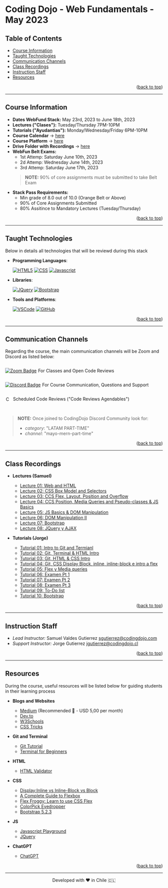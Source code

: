 <a name="back-to-top"></a>


<!-- *********************************************************************** -->
<!-- 0.3) PROJECT TITLE -->
<!-- *********************************************************************** -->

<!-- omit in toc -->
# Coding Dojo - Web Fundamentals - May 2023

<!-- *********************************************************************** -->
<!-- 0.2) TABLE OF CONTENTS -->
<!-- *********************************************************************** -->

<!-- omit in toc -->
## Table of Contents

- [Course Information](#course-information)
- [Taught Technologies](#taught-technologies)
- [Communication Channels](#communication-channels)
- [Class Recordings](#class-recordings)
- [Instruction Staff](#instruction-staff)
- [Resources](#resources)
<p align="right">(<a href="#back-to-top">back to top</a>)</p>

---

<!-- *********************************************************************** -->
<!-- I) Course Information -->
<!-- *********************************************************************** -->

## Course Information

- **Dates WebFund Stack:** May 23rd, 2023 to June 18th, 2023
- **Lectures ("Clases"):** Tuesday/Thursday 7PM-10PM
- **Tutorials ("Ayudantias"):** Monday/Wednesday/Friday 6PM-10PM
- **Course Calendar** → [here](https://docs.google.com/spreadsheets/d/1WyrYR9QEIPNapzDEqr6CRu7BLoY2Blck5yRE84LYQQs/edit#gid=0)
- **Course Platform** → [here](https://login.codingdojo.com/login)
- **Drive Folder with Recordings** → [here](https://drive.google.com/drive/folders/1ujSUumKPw5_XyEP5aJ0RpiTDflhLAgqe?usp=share_link)
- **WebFun Belt Exams:**
  - 1st Attemp: Saturday June 10th, 2023
  - 2d Attemp: Wednesday June 14th, 2023
  - 3rd Attemp: Saturday June 17th, 2023
  > **NOTE:** 90% of core assignments must be submitted to take Belt Exam
- **Stack Pass Requirements:**
  - Min grade of 8.0 out of 10.0 (Orange Belt or Above)
  - 90% of Core Assignments Submitted
  - 80% Assitince to Mandatory Lectures (Tuesday/Thursday)

<p align="right">(<a href="#back-to-top">back to top</a>)</p>

---

<!-- *********************************************************************** -->
<!-- II) TECHNOLOGIES -->
<!-- *********************************************************************** -->

## Taught Technologies

Below in details all technologies that will be reviewd during this stack

- **Programming Languages**:

  [![HTML5][html5-badge]][html5-url]
  [![CSS][css-badge]][css-url]
  [![Javascript][javascript-badge]][javascript-url]

- **Libraries**:

  [![JQuery][jquery-badge]][jquery-url]
  [![Bootstrap][bootstrap-badge]][bootstrap-url]

- **Tools and Platforms**:

  [![VSCode][vscode-badge]][vscode-url]
  [![GitHub][github-badge]][github-url]

<p align="right">(<a href="#back-to-top">back to top</a>)</p>

---

<!-- *********************************************************************** -->
<!-- III) MAIN COMMUNICATION CHANNELS -->
<!-- *********************************************************************** -->

## Communication Channels

Regarding the course, the main communication channels will be Zoom and Discord as listed below:

<div style="display: flex; align-items: center;">
  <a href="https://us06web.zoom.us/j/82906790108?pwd=Y1lrSlgzWFRTY2hodGFsOEpzT3Ztdz09">
    <img src="https://img.shields.io/badge/Zoom-2D8CFF?logo=zoom&logoColor=fff&style=flat" alt="Zoom Badge">
  </a>
  <p style="margin-left: 5px;"> For Classes and Open Code Reviews</p>
</div>

<div style="display: flex; align-items: center;">
  <a href="http://discord.codingdojo.com/join">
    <img src="https://img.shields.io/badge/Discord-5865F2?logo=discord&logoColor=fff&style=flat" alt="Discord Badge">
  </a>
  <p style="margin-left: 5px;"> For Course Communication, Questions and Support</p>
</div>

<div style="display: flex; align-items: center; ">
  <a href="https://calendly.com/instructores13/code-review-agendable-fundamentos-de-la-web?month=2023-05">
    <img src="https://www.copilot.com/_next/image?url=https%3A%2F%2Fimages.ctfassets.net%2Fl41zuz9np7js%2F4Y2zP2a3WzSMi8ACUIrVVS%2Faa010a2c1bcc212ce292656ea2b5b647%2Fcal.png&w=640&q=75" alt="Calendly Badge" height="16" style = "background-color:white; padding:2px;border-radius: 3px;">
  </a>
  <p style="margin-left: 5px;">Scheduled Code Reviews ("Code Reviews Agendables")</p>
</div>

<br>

>**NOTE:** Once joined to CodingDojo Discord Community look for:
>  - *category*: "LATAM PART-TIME"
>  -  *channel*: "mayo-mern-part-time"

<p align="right">(<a href="#back-to-top">back to top</a>)</p>

---

<!-- *********************************************************************** -->
<!-- IV) Class Recordings -->
<!-- *********************************************************************** -->

## Class Recordings

- **Lectures (Samuel)**
  - [Lecture 01: Web and HTML](https://us06web.zoom.us/rec/share/QgLLHgpMggtgiBmyyv6Xw7sYpc9swEFU50ddwnklJuerFzkdPTI4zcKHsxTsJavk.WoHV7aJUzQcqw7Al?pwd=tLaSUzvHnNK-EQkqo8FT4Tmnx7K1dj9B)
  - [Lecture 02: CSS Box Model and Selectors](https://us06web.zoom.us/rec/share/XXNBR77H0UFXr1fevCK3V1kWNW35xww_C0x9C_wwfA_FIFwyyojn4m9Z4sIuZa_E.vLjad-zgRvPB13eZ?pwd=YwAc_P1xFoVDeYG3Sh_sstJs7Tiv3awF)
  - [Lecture 03: CCS Flex, Layout, Position and Overflow](https://us06web.zoom.us/rec/share/ZOm4JzfPXSZ7mWzv0DSdSzyiwh78VoaeMSWJYGsyZV9VsDPte1d4m6okeYyu14ZT.IkXnIzkh9YVRsX8-?pwd=s7_k5E4rsWfuUmD4Ke4KCBQ_naYBEcQ5)
  - [Lecture 04: CCS Position, Media Queries and Pseudo-classes & JS Basics](https://us06web.zoom.us/rec/share/t5bOpvGprwg75sGmiUcsIKJ-Dnv7fDOWCBqosEXDAn0Vo0g5K4DUFb_I49kJkswl.vnwSaRwP3Y8cqvIX?pwd=Wmu9-Q9kkpnYy1xTM39K_5sldONTC3W_)
  - [Lecture 05: JS Basics & DOM Manipulation](https://us06web.zoom.us/rec/share/SZ3SwQQUt06WYVQuBwsxINNpljAhV6MgiKj1np7uWDY2ALgr3-JXLx2Sc6Qn3nef.NmDebto85Vq8tIG2?pwd=4gXiEXE4bXSrC0AKXPvi8TQFBmzA5IPm)
  - [Lecture 06: DOM Manipulation II](https://us06web.zoom.us/rec/share/gUAiemH1mhFriPgVBk2uB2WvTAJZSX7Pb_6cATsuWF8KKwp2Xjragsg59w-D2zKc.o62WxhLkh36x8gOR?pwd=M8Mzs5cdaXHPu5v0rjoQONI1RMqr45Tk)
  - [Lecture 07: Bootstrap](https://us06web.zoom.us/rec/share/g58ZepFN15u6JOXyY7eY-GYkNecP9Vwr5ygwVy9_OTl6j5VYrtSkff0JIvgQXGyv.yQf4xc1HIgEzqkZI?pwd=tGiu8pDtlFolqItIH_7HCLEGAJ_nMBNR)
  - [Lecture 08: JQuery y AJAX](https://us06web.zoom.us/rec/share/AlsHl87rIzrnQxBIQHHp9A9K-xA9TyTH5XZnvbD7PHFlCscF4viq3bPIDUENo8IN.yxPYiZbM0T-fVSbE?pwd=bK7uNNeCOVPXNt8kQTYsprj1QtCQdLxp)

- **Tutorials (Jorge)**
  - [Tutorial 01: Intro to Git and Termianl](https://us06web.zoom.us/rec/share/NY3VMw82fJ8sJFp3ea1duMkHAtuOGHnBthizW0Et254YZQ3onNzyWNtBc_yUUg.QZUt2FsM5up3jKnE?pwd=Qp6phsdz0UtWDjaSNcwzMytnqhIwksLO)
  - [Tutorial 02: Git, Terminal & HTML Intro](https://us06web.zoom.us/rec/share/5PP3xBe8f08CLB4C13HXHtP66xpju_7NJcPcrY-c8Vh_lU_IIApEBgJOgApcyj2E.z3pKB9evr_3rV2Qa?pwd=r7uyIBSEylooKR5irL_waSlWfUZo8TPn)
  - [Tutorial 03: Git, HTML & CSS Intro](https://us06web.zoom.us/rec/share/VdwABdOZo7bcheIcXkxKaRSNrFdIMyr9TkaNpLc_oLfpQy_007enUr5iIFUihV-G.X8ESEa_-4F3U6oE5?startTime=1685401632000&pwd=PKSd0C05QJQFjcQwWjyev9LbpfmP2xRj)
  - [Tutorial 04: Git, CSS Display Block, inline, inline-block e intro a flex](https://us06web.zoom.us/rec/share/-kc0hX5mPLC9n34u9CoTZX7VBBRGxT7CEWDxqYIZ9LwfL26s7X9KGTcbHtU9LaE_.7j_SlV4iP0COp58b?pwd=1FSRw7PPDno79Y-kp4RetyAsnvO94fRH)
  - [Tutorial 05: Flex y Media queries](https://us06web.zoom.us/rec/share/dZFQFf08B68p7OjOUMpaE3Xtu2zVsvXOAN0--mzlTfyfR29tcdWF1aqFGTQVz-g.O3ckobl8vbjTf5Ar?pwd=ToVkUchbEGKLEhRWv-F26pGqjPHppUDt)
  - [Tutorial 06: Examen Pt 1](https://us06web.zoom.us/rec/share/4oeaDiIANIn_80lsm3o8c42hzX-zSkix2CH8fdV-ZXsoSDjs1Y7Tw-9f6ZfpAomm.Ln-Rj1V_JsxNcXLP?pwd=bbWgLkGbrVc9zqMYYlsKpX1tMC2yrHnu)
  - [Tutorial 07: Examen Pt 2](https://us06web.zoom.us/rec/share/WicIbgiuciGAlelYtSp_YQEdMQr6xpmXTw45NVFx5gDFeggUF_biSUo5fGI4v30T.ihI7_2bCWsie0WdQ?pwd=ymr5YkadOwlcLaV2tuM7i6GNLFB_XAMR)
  - [Tutorial 08: Examen Pt 3](https://us06web.zoom.us/rec/share/rv7Ei6ZYOYO2jND_lXbOCfzM1FpgbAgqiXOUjZZOEtuPqSgfe9_m1ttLzTE3q30.1ZgnV4VlParh9kPb?pwd=fL4JOk3kh3iTJpYgKi-abJPlVSviED-_)
  - [Tutorial 09: To-Do list](https://us06web.zoom.us/rec/share/YvPSwQJ2dUhh5HJBJXEdoeAobwxQM-Jl_aSi5ZAH-BH5XZCTX30yCLWV9osp8zth.w_FOKYL5Y62UmJ8P?pwd=VzSPPsdyv-nTd5wNjnomqzDpPRRX4u54)
  - [Tutorial 10: Bootstrap](https://us06web.zoom.us/rec/share/Ixo8sqDW5P0r8kZPvsto_DRxxtnsOWMOd8Rjsw4Xxqg_dujUEjjz9army2Xv77QU.rnJDYuQuCoHZb87r?pwd=n0R8JnrnOSGDcGlV8WDn2XAvn-y9PTiD)

<p align="right">(<a href="#back-to-top">back to top</a>)</p>

---

<!-- *********************************************************************** -->
<!-- V) INSTRUCTION STAFF -->
<!-- *********************************************************************** -->

## Instruction Staff

- _Lead Instructor:_ Samuel Valdes Gutierrez [sgutierrez@codingdojo.com](mailto:sgutierrez@codingdojo.com)
- _Support Instructor:_ Jorge Gutierrez [jgutierrez@codingdojo.cl](mailto:jgutierrez@codingdojo.cl)

<p align="right">(<a href="#back-to-top">back to top</a>)</p>

---

<!-- *********************************************************************** -->
<!-- VI) RESOURCES -->
<!-- *********************************************************************** -->

## Resources

During the course, useful resources will be listed below for guiding students in their learning process

- **Blogs and Websites**
  - [Medium](https://medium.com/) (Recommended 🚀 - USD 5,00 per month)
  - [Dev.to](https://dev.to/)
  - [W3Schools](https://www.w3schools.com/)
  - [CSS Tricks](https://css-tricks.com/)

- **Git and Terminal**
  - [Git Tutorial](https://medium.com/swlh/an-introduction-to-git-and-github-22ecb4cb1256)
  - [Terminal for Beginners](https://medium.com/@grace.m.nolan/terminal-for-beginners-e492ba10902a)

- **HTML**
  - [HTML Validator](https://validator.w3.org/)

- **CSS**
  - [Display:Inline vs Inline-Block vs Block](https://www.samanthaming.com/pictorials/css-inline-vs-inlineblock-vs-block/)
  - [A Complete Guide to Flexbox](https://css-tricks.com/snippets/css/a-guide-to-flexbox/#aa-flexbox-tricks)
  - [Flex Froggy: Learn to use CSS Flex](https://flexboxfroggy.com/)
  - [ColorPick Eyedropper](https://chrome.google.com/webstore/detail/colorpick-eyedropper/ohcpnigalekghcmgcdcenkpelffpdolg)
  - [Bootstrap 5.2.3](https://getbootstrap.com/docs/5.2/getting-started/introduction/)

- **JS**
  - [Javascript Playground](https://playcode.io/empty_javascript)
  - [JQuery](https://jquery.com/)

- **ChatGPT**
  - [ChatGPT](https://openai.com/blog/chatgpt)


<p align="right">(<a href="#back-to-top">back to top</a>)</p>

---

<!-- *********************************************************************** -->
<!-- VIII) FOOTER -->
<!-- *********************************************************************** -->

<p align="center">
Developed with ❤️ in Chile 🇨🇱
</p>

<!-- ----------------------------------------------------------------------- -->
<!-- A.1) Teachnologies -->
<!-- ----------------------------------------------------------------------- -->

<!-- 1) Programming Languages -->

<!-- HTML5 -->

[html5-badge]: https://img.shields.io/badge/HTML5-E34F26?logo=html5&logoColor=fff&style=for-the-badge
[html5-url]: https://dev.w3.org/html5/spec-LC/

<!-- CSS3 -->

[css-badge]: https://img.shields.io/badge/CSS3-1572B6?logo=css3&logoColor=fff&style=for-the-badge
[css-url]: https://www.bing.com/search?q=Bing+AI&showconv=1&FORM=hpcodx

<!-- Javascript -->

[javascript-badge]: https://img.shields.io/badge/JavaScript-F7DF1E?logo=javascript&logoColor=000&style=for-the-badge
[javascript-url]: https://www.javascript.com/

<!-- Python -->

[python-badge]: https://img.shields.io/badge/Python-3776AB?logo=python&logoColor=fff&style=for-the-badge
[python-url]: https://www.python.org/

<!-- Ruby -->

[ruby-badge]: https://img.shields.io/badge/Ruby-CC342D?logo=ruby&logoColor=fff&style=for-the-badge
[ruby-url]: https://www.ruby-lang.org/

<!-- 2) Frontend Frameworks and Libraries -->

<!-- ReactJS -->

[react-js-badge]: https://img.shields.io/badge/React-61DAFB?logo=react&logoColor=000&style=for-the-badge
[react-js-url]: https://reactjs.org/

<!-- Bootstrap -->

[bootstrap-badge]: https://img.shields.io/badge/bootstrap-%23563D7C.svg?style=for-the-badge&logo=bootstrap&logoColor=white
[bootstrap-url]: https://getbootstrap.com/

<!-- JQuery -->

[jquery-badge]: https://img.shields.io/badge/jQuery-0769AD?logo=jquery&logoColor=fff&style=for-the-badge
[jquery-url]: https://jquery.com/

<!-- Jinja -->

[jinja-badge]: https://img.shields.io/badge/Jinja-B41717?logo=jinja&logoColor=fff&style=for-the-badge
[jinja-url]: https://jinja.palletsprojects.com/

<!-- 3) Backend Frameworks and Libraries -->
<!-- Sinatra Ruby -->

[ruby-sinatra-badge]: https://img.shields.io/badge/Ruby%20Sinatra-000?logo=rubysinatra&logoColor=fff&style=for-the-badge
[ruby-sinatra-url]: https://sinatrarb.com/

<!-- Django -->

[django-badge]: https://img.shields.io/badge/Django-092E20?logo=django&logoColor=fff&style=for-the-badge
[django-url]: https://www.djangoproject.com/

<!-- Flask -->

[flask-badge]: https://img.shields.io/badge/Flask-000?logo=flask&logoColor=fff&style=for-the-badge
[flask-url]: https://flask.palletsprojects.com/

<!-- 4) Databases -->

<!-- SQLite -->

[sqlite-badge]: https://img.shields.io/badge/SQLite-003B57?logo=sqlite&logoColor=fff&style=for-the-badge
[sqlite-url]: https://sqlite.org/

<!-- 5) Development Environments & Package Managers -->

<!-- NodeJS -->

[node-js-badge]: https://img.shields.io/badge/node.js-6DA55F?style=for-the-badge&logo=node.js&logoColor=white
[node-js-url]: https://nodejs.org/

<!-- NPM -->

[npm-badge]: https://img.shields.io/badge/npm-CB3837?logo=npm&logoColor=fff&style=for-the-badge
[npm-url]: https://www.npmjs.com/

<!-- RubyGems-->

[ruby-gems-badge]: https://img.shields.io/badge/RubyGems-E9573F?logo=rubygems&logoColor=fff&style=for-the-badge
[ruby-gems-url]: https://rubygems.org/

<!-- PyPI -->

[pypi-badge]: https://img.shields.io/badge/PyPI-3775A9?logo=pypi&logoColor=fff&style=for-the-badge
[pypi-url]: https://pypi.org/

<!-- 6) Platforms and Tools -->

[vscode-badge]: https://img.shields.io/badge/Visual%20Studio%20Code-007ACC?logo=visualstudiocode&logoColor=fff&style=for-the-badge
[vscode-url]: https://code.visualstudio.com/
[github-badge]: https://img.shields.io/badge/GitHub-181717?logo=github&logoColor=fff&style=for-the-badge
[github-url]: https://github.com/

<!-- ----------------------------------------------------------------------- -->
<!-- A.2) Github Stats -->
<!-- ----------------------------------------------------------------------- -->

<!-- Forks -->

[forks-badge]: https://img.shields.io/github/forks/BigSamu/The_Wishes_Company.svg
[forks-url]: https://github.com/BigSamu/The_Wishes_Company/network/members

<!-- Stargazers -->

[stars-badge]: https://img.shields.io/github/stars/BigSamu/The_Wishes_Company.svg
[stars-url]: https://github.com/BigSamu/The_Wishes_Company/stargazers

<!-- Watchers -->

[watchers-badge]: https://img.shields.io/github/watchers/BigSamu/The_Wishes_Company.svg
[watchers-url]: https://github.com/BigSamu/The_Wishes_Company/watchers

<!-- License -->

[license-badge]: https://img.shields.io/badge/license-MIT-green
[license-url]: ./LICENSE.md

<!-- Follow -->

[github-follow-badge]: https://img.shields.io/github/followers/BigSamu.svg?style=social&label=Follow
[github-follow-url]: https://github.com/BigSamu?tab=followers

<!-- ----------------------------------------------------------------------- -->
<!-- A.3) Contact -->
<!-- ----------------------------------------------------------------------- -->

<!-- Gmail -->

[gmail-badge]: https://img.shields.io/badge/Gmail-D14836?style=for-the-badge&logo=gmail&logoColor=white
[gmail-url]: mailto:valdesgutierrez@gmail.com

<!-- Twitter -->

[twitter-badge]: https://img.shields.io/badge/Twitter-%231DA1F2.svg?style=for-the-badge&logo=Twitter&logoColor=white
[twitter-url]: https://twitter.com/BigSamu5

<!-- LinkedIn -->

[linkedin-badge]: https://img.shields.io/badge/linkedin-%230077B5.svg?style=for-the-badge&logo=linkedin&logoColor=white
[linkedin-badge-small]: https://img.shields.io/badge/--linkedin?label=LinkedIn&logo=LinkedIn&style=social
[linkedin-url]: https://www.linkedin.com/in/samuel-valdes-gutierrez

<!-- HackerRank -->

[hackerrank-badge]: https://img.shields.io/badge/-Hackerrank-2EC866?style=for-the-badge&logo=HackerRank&logoColor=white
[hackerrank-badge-small]: https://img.shields.io/badge/--hackerrank?label=HackerRank&logo=hackerrank&style=social
[hackerrank-url]: https://www.hackerrank.com/BigSamu

<!-- Ask Me Anything -->

[ama-badge]: https://img.shields.io/badge/Ask%20me-anything-1abc9c.svg
[ama-url]: #contact-me

<!-- Say Thanks -->

[say-thanks-badge]: https://img.shields.io/badge/Say%20Thanks-!-1EAEDB.svg
[say-thanks-url]: https://saythanks.io/to/BigSamu

<!-- ----------------------------------------------------------------------- -->
<!-- A.4) Support -->
<!-- ----------------------------------------------------------------------- -->

<!-- Paypal -->

[paypal-badge]: https://img.shields.io/badge/PayPal-00457C?style=for-the-badge&logo=paypal&logoColor=white
[paypal-url]: https://www.paypal.com/paypalme/BigSamu87/2

<!-- Ko-Fi -->

[ko-fi-badge]: https://img.shields.io/badge/Ko--fi-F16061?style=for-the-badge&logo=ko-fi&logoColor=white
[ko-fi-url]: https://ko-fi.com/BigSamu

<!-- Buy Me a Coffee -->

[buy-me-a-coffee-badge]: https://img.shields.io/badge/Buy%20Me%20a%20Coffee-ffdd00?style=for-the-badge&logo=buy-me-a-coffee&logoColor=black
[buy-me-a-coffee-url]: https://www.buymeacoffee.com/BigSamu

<!-- *********************************************************************** -->
<!-- B) INSTALLATION INSTRUCTIONS ENVIRONMENTS & PACKAGE MANAGERS -->
<!-- *********************************************************************** -->

<!-- Node.js and NPM -->

[install-node-js-and-npm-url]: https://gist.github.com/MichaelCurrin/aa1fc56419a355972b96bce23f3bccba

<!-- Ruby, Rubygems and Bundler -->

[install-ruby-and-bundler]: https://gist.github.com/MichaelCurrin/fb758aea4d35e03b9ed093afddf4e7ec

<!-- Python and pip -->

[install-python-and-pip]: https://realpython.com/installing-python/
